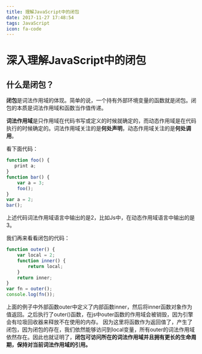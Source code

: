 ```yaml
---
title: 理解JavaScript中的闭包
date: 2017-11-27 17:48:54
tags: JavaScript
icon: fa-code
---
```


# 深入理解JavaScript中的闭包

## 什么是闭包？

**闭包**是词法作用域的体现。简单的说，一个持有外部环境变量的函数就是闭包。闭包的本质是词法作用域和函数当作值传递。

**词法作用域**是只作用域在代码书写或定义的时候就确定的，而动态作用域是在代码执行的时候确定的。词法作用域关注的是**何处声明**，动态作用域关注的是**何处调用**。

看下面代码：
```javascript
function foo() {
   print a;
}
function bar() {
    var a = 3;
    foo();
}
var a = 2;
bar();
```
上述代码词法作用域语言中输出的是2，比如Js中，在动态作用域语言中输出的是3。

我们再来看看闭包的代码：
```javascript
function outer() {
    var local = 2;
    function inner() {
        return local;
    }
    return inner;
}
var fn = outer();
console.log(fn());
```

上面的例子中外部函数outer中定义了内部函数inner，然后将inner函数对象作为值返回。之后执行了outer()函数，在js中outer函数的作用域会被销毁，因为引擎会有垃圾回收器来释放不在使用的内存。
因为这里将函数作为返回值了，产生了闭包，因为闭包的存在，我们依然能够访问到local变量，所有outer的词法作用域依然存在。因此也就证明了，**闭包可访问所在的词法作用域并且拥有更长的生命周期，保持对当前词法作用域的引用。**


